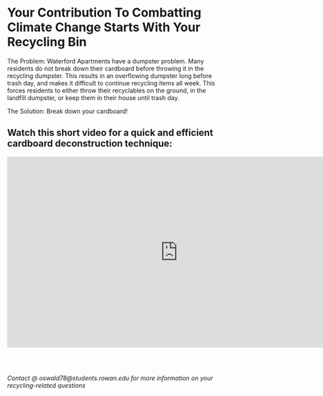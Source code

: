 # Your Contribution To Combatting Climate Change Starts With Your Recycling Bin

The Problem:
Waterford Apartments have a dumpster problem. Many residents do not break down their cardboard before throwing it in the recycling dumpster. This results in an overflowing dumpster long before trash day, and makes it difficult to continue recycling items all week. This forces residents to either throw their recyclables on the ground, in the landfill dumpster, or keep them in their house until trash day. 

The Solution:
Break down your cardboard!

## Watch this short video for a quick and efficient cardboard deconstruction technique: 

<iframe frameborder="0" scrolling="no" marginheight="0" marginwidth="0"width="788.54" height="443" type="text/html" src="https://www.youtube.com/embed/DBXH9jJRaDk?autoplay=0&fs=0&iv_load_policy=3&showinfo=0&rel=0&cc_load_policy=0&start=0&end=0&origin=https://youtubeembedcode.com"><div><small><a href="https://youtubeembedcode.com/en">youtubeembedcode en</a></small></div><div><small><a href="https://casinoslotsonline.net/">casinoslotsonline.net</a></small></div></iframe>




<br><br>




<footer>
    <address>
        Contact @ oswald78@students.rowan.edu for more information on your recycling-related questions

